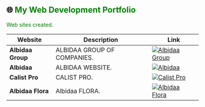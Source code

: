 ## 🌐 <span style="color:green;">My Web Development Portfolio</span>

<span style="color:green;">Web sites created.</span>

| Website | Description | Link |
| ------- | ----------- | ---- |
| **Albidaa Group** | <span style="color:dark_green;">ALBIDAA GROUP OF COMPANIES.</span> | [![Albidaa Group](https://img.shields.io/badge/Visit-Albidaa_Group-blue?style=for-the-badge&logo=appveyor)](https://www.albidaagroup.com) |
| **Albidaa** | <span style="color:dark_green;"> ALBIDAA WEBSITE.</span> | [![Albidaa](https://img.shields.io/badge/Visit-Albidaa-blue?style=for-the-badge&logo=appveyor)](https://www.albidaa.com) |
| **Calist Pro** | <span style="color:dark_green;">CALIST PRO.</span> | [![Calist Pro](https://img.shields.io/badge/Visit-Calist_Pro-blue?style=for-the-badge&logo=appveyor)](https://www.calistpro.com) |
| **Albidaa Flora** | <span style="color:dark_green;">Albidaa FLORA.</span> | [![Albidaa Flora](https://img.shields.io/badge/Visit-Albidaa_Flora-blue?style=for-the-badge&logo=appveyor)](https://www.albidaaflora.com) |



<!--
**ArisBedrossian/ArisBedrossian** is a ✨ _special_ ✨ repository because its `README.md` (this file) appears on your GitHub profile.

Here are some ideas to get you started:

- 🔭 I’m currently working on ...
- 🌱 I’m currently learning ...
- 👯 I’m looking to collaborate on ...
- 🤔 I’m looking for help with ...
- 💬 Ask me about ...
- 📫 How to reach me: ...
- 😄 Pronouns: ...
- ⚡ Fun fact: ...
-->
